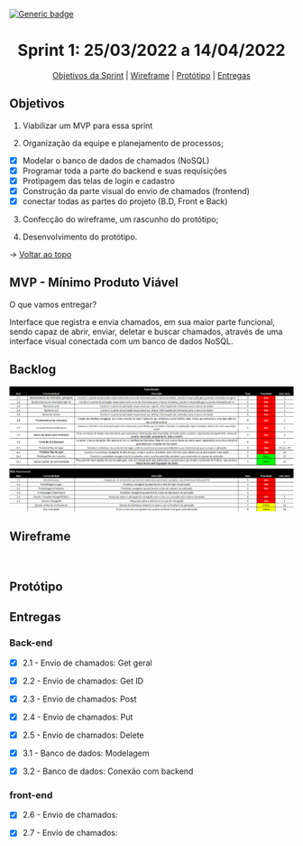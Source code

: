 [![Generic badge](https://img.shields.io/badge/STATUS%20DA%20SPRINT-CONCLUIDA-green)](https://shields.io/)
<br id="topo">
<h1 align="center"> Sprint 1: 25/03/2022 a 14/04/2022 </h1>
<p align="center"> 
    <a href="#objetivos">Objetivos da Sprint</a> |
    <a href="#wireframe">Wireframe</a> | 
    <a href="#prototipo">Protótipo</a> |
    <a href="#entregas">Entregas</a>  
</p>
 
<span id="objetivos">

## Objetivos

1. Viabilizar um MVP para essa sprint
    
2. Organização da equipe e planejamento de processos;
    
 - [x] Modelar o banco de dados de chamados (NoSQL)
 - [x] Programar toda a parte do backend e suas requisições
 - [x] Protipagem das telas de login e cadastro
 - [x] Construção da parte visual do envio de chamados (frontend)
 - [x] conectar todas as partes do projeto (B.D, Front e Back)
    
3. Confecção do wireframe, um rascunho do protótipo;

4. Desenvolvimento do protótipo.    
    
→ [Voltar ao topo](#topo)
    
## MVP - Mínimo Produto Viável

<p>O que vamos entregar?</p>
    
  Interface que registra e envia chamados, em sua maior parte funcional, sendo capaz de abrir, enviar, deletar e buscar chamados, através de uma interface visual conectada com um banco de dados NoSQL.
    
<span id="backlog">

## Backlog

![](https://github.com/Grupo2-DSM/Api-3dsm-2022/blob/main/img/Backlog_Sprint1.png)

<span id="wireframe">

## Wireframe

![]()
![]()
    
<span id="prototipo">
    
## Protótipo
    
<span id="entregas">

## Entregas
    
### Back-end   
    
- [x] 2.1 - Envio de chamados: Get geral
    
- [x] 2.2 - Envio de chamados: Get ID
    
- [x] 2.3 - Envio de chamados: Post
    
- [x] 2.4 - Envio de chamados: Put

- [x] 2.5 - Envio de chamados: Delete   

- [x] 3.1 - Banco de dados: Modelagem  
    
- [x] 3.2 - Banco de dados: Conexão com backend
    
### front-end    
    
- [x] 2.6 - Envio de chamados:
    
- [x] 2.7 - Envio de chamados:    
